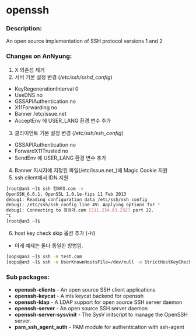 # openssh

### Description:
An open source implementation of SSH protocol versions 1 and 2

### Changes on AnNyung:
1. X 의존성 제거
2. 서버 기본 설정 변경 (_/etc/ssh/sshd_config_)
 * KeyRegenerationInterval 0
 * UseDNS no
 * GSSAPIAuthentication no
 * X11Forwarding no
 * Banner /etc/issue.net
 * AcceptEnv 에 USER_LANG 환경 변수 추가
3. 클라이언트 기본 설정 변경 (_/etc/ssh/ssh_config_)
 * GSSAPIAuthentication no
 * ForwardX11Trusted no
 * SendEnv 에 USER_LANG 환경 변수 추가
4. Banner 지시자에 지정된 파일(/etc/issue.net_)에 Magic Cookie 지원
5. ssh client에서 IDN 지원
  ```bash
[root@an3 ~]$ ssh 청와대.com -v
OpenSSH_6.6.1, OpenSSL 1.0.1e-fips 11 Feb 2013
debug1: Reading configuration data /etc/ssh/ssh_config
debug1: /etc/ssh/ssh_config line 49: Applying options for *
debug1: Connecting to 청와대.com [211.234.63.232] port 22.
^C
[root@an3 ~]$
```
6. host key check skip 옵션 추가 (_-H_)
 * 아래 예제는 둘다 동일한 방법임.
  ```bash
[oops@an3 ~]$ ssh -H test.com
[oops@an3 ~]$ ssh -o UserKnownHostsFile=/dev/null -o StrictHostKeyChecking=no test.com
```

### Sub packages:
* **openssh-clients** - An open source SSH client applications
* **openssh-keycat** - A mls keycat backend for openssh
* **openssh-ldap** - A LDAP support for open source SSH server daemon
* **openssh-server** - An open source SSH server daemon
* **openssh-server-sysvinit** - The SysV initscript to manage the OpenSSH server.
* **pam_ssh_agent_auth** - PAM module for authentication with ssh-agent